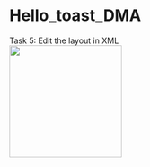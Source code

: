  # Hello_toast_DMA
Task 5: Edit the layout in XML<br>
<img src="https://user-images.githubusercontent.com/47654039/111603821-d598c780-87fc-11eb-9f59-7a6bf67c1932.gif" width=200 align=left>